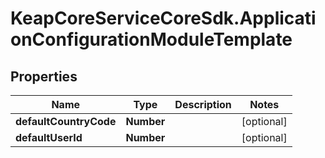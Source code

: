 # KeapCoreServiceCoreSdk.ApplicationConfigurationModuleTemplate

## Properties

Name | Type | Description | Notes
------------ | ------------- | ------------- | -------------
**defaultCountryCode** | **Number** |  | [optional] 
**defaultUserId** | **Number** |  | [optional] 


